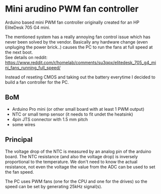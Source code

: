 # Mini arudino PWM fan controller
Arduino based mini PWM fan controller originally created for an HP EliteDesk 705 G4 mini.

The mentioned system has a really annoying fan control issue which has never been solved by the vendor.
Basically any hardware change (even unpluging the power brick..) causes the PC to run the fans at full speed at the next boot.  
See details on reddit: https://www.reddit.com/r/homelab/comments/su3qpx/elitedesk_705_g4_mini_fans_running_full_speed/  

Instead of reseting CMOS and taking out the battery everytime I decided to build a fan controller for the PC.

## BoM
- Arduino Pro mini 
(or other small board with at least 1 PWM output)
- NTC or small temp sensor 
(it needs to fit undet the heatsink)
- 4pin JTS connector with 1.5 mm pitch
- some wires

## Principal
The voltage drop of the NTC is measured by an analog pin of the arduino board. The NTC resistance (and also the voltage drop) is inversely proportional to the temperature. We don't need to know the actual resistance, not even the voltage the value from the ADC can be used to set the fan speed.

The PC uses PWM fans (one for the CPU and one for the drives) so the speed can be set by generating 25kHz signal(s). 